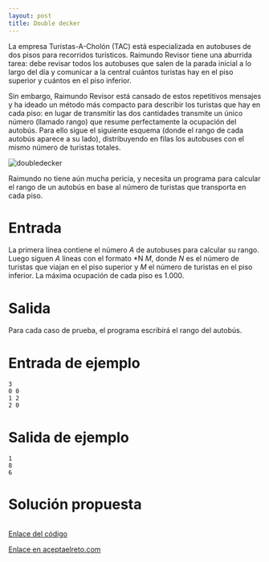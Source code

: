 ```yaml
---
layout: post
title: Double decker
---
```


La empresa Turistas-A-Cholón (TAC) está especializada en autobuses de dos pisos para recorridos turísticos. Raimundo Revisor tiene una aburrida tarea: debe revisar todos los autobuses que salen de la parada inicial a lo largo del día y comunicar a la central cuántos turistas hay en el piso superior y cuántos en el piso inferior.

Sin embargo, Raimundo Revisor está cansado de estos repetitivos mensajes y ha ideado un método más compacto para describir los turistas que hay en cada piso: en lugar de transmitir las dos cantidades transmite un único número (llamado rango) que resume perfectamente la ocupación del autobús. Para ello sigue el siguiente esquema (donde el rango de cada autobús aparece a su lado), distribuyendo en filas los autobuses con el mismo número de turistas totales.

![doubledecker](https://www.aceptaelreto.com/pub/problems/v003/21/st/statements/images/doubledecker.png)

Raimundo no tiene aún mucha pericia, y necesita un programa para calcular el rango de un autobús en base al número de turistas que transporta en cada piso.

# Entrada

La primera línea contiene el número *A* de autobuses para calcular su rango. Luego siguen *A* líneas con el formato *N *M*, donde *N* es el número de turistas que viajan en el piso superior y *M* el número de turistas en el piso inferior. La máxima ocupación de cada piso es 1.000.

# Salida

Para cada caso de prueba, el programa escribirá el rango del autobús.

# Entrada de ejemplo

```
3
0 0
1 2
2 0
```

# Salida de ejemplo

```
1
8
6
```
# Solución propuesta

``` python


```

[Enlace del código](https://github.com/israelem/aceptaelreto/blob/master/codes/2017-10-23-dd.py)

[Enlace en aceptaelreto.com](https://www.aceptaelreto.com/problem/statement.php?id=321&potw=1)
